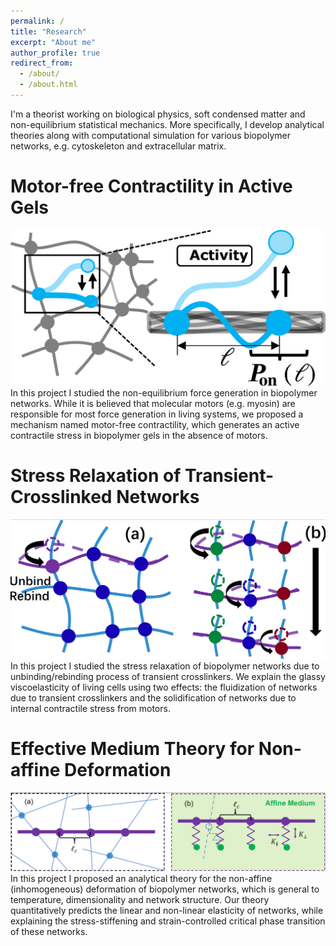 ```yaml
---
permalink: /
title: "Research"
excerpt: "About me"
author_profile: true
redirect_from: 
  - /about/
  - /about.html
---
```


I'm a theorist working on biological physics, soft condensed matter and non-equilibrium statistical mechanics. More specifically, I develop analytical theories along with computational simulation for various biopolymer networks, e.g. cytoskeleton and extracellular matrix. 

Motor-free Contractility in Active Gels
======
<img src="/images/motor-free.png" width="600px">
In this project I studied the non-equilibrium force generation in biopolymer networks. While it is believed that molecular motors (e.g. myosin) are responsible for most force generation in living systems, we proposed a mechanism named motor-free contractility, which generates an active contractile stress in biopolymer gels in the absence of motors. 


Stress Relaxation of Transient-Crosslinked Networks
======
<img src="/images/transient.png" width="600px">
In this project I studied the stress relaxation of biopolymer networks due to unbinding/rebinding process of transient crosslinkers. We explain the glassy viscoelasticity of living cells using two effects: the fluidization of networks due to transient crosslinkers and the solidification of networks due to internal contractile stress from motors.

Effective Medium Theory for Non-affine Deformation
======
<img src="/images/non-affine.png" width="900px">
In this project I proposed an analytical theory for the non-affine (inhomogeneous) deformation of biopolymer networks, which is general to temperature, dimensionality and network structure. Our theory quantitatively predicts the linear and non-linear elasticity of networks, while explaining the stress-stiffening and strain-controlled critical phase transition of these networks.

